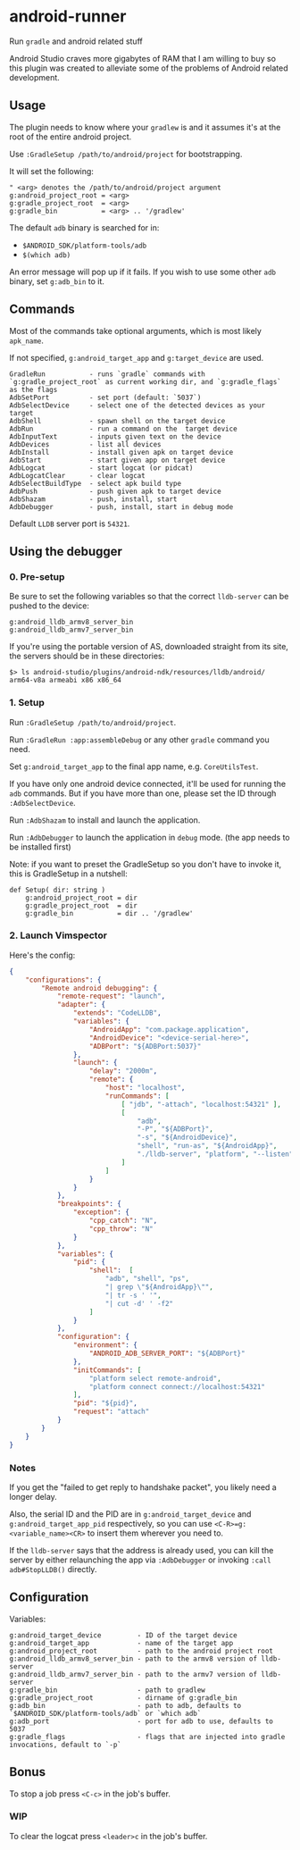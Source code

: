 # android-runner
Run `gradle` and android related stuff

Android Studio craves more gigabytes of RAM that I am willing to buy so this plugin was created to alleviate some of the problems of Android related development.

## Usage
The plugin needs to know where your `gradlew` is and it assumes it's at the root of the entire android project.

Use `:GradleSetup /path/to/android/project` for bootstrapping.

It will set the following:
```vim
" <arg> denotes the /path/to/android/project argument
g:android_project_root = <arg>
g:gradle_project_root  = <arg>
g:gradle_bin           = <arg> .. '/gradlew'
```

The default `adb` binary is searched for in:
  - `$ANDROID_SDK/platform-tools/adb`
  - `$(which adb)`

An error message will pop up if it fails.
If you wish to use some other `adb` binary, set `g:adb_bin` to it.

## Commands

Most of the commands take optional arguments, which is most likely `apk_name`.

If not specified, `g:android_target_app` and `g:target_device` are used.

```vim
GradleRun           - runs `gradle` commands with `g:gradle_project_root` as current working dir, and `g:gradle_flags` as the flags
AdbSetPort          - set port (default: `5037`)
AdbSelectDevice     - select one of the detected devices as your target
AdbShell            - spawn shell on the target device
AdbRun              - run a command on the  target device
AdbInputText        - inputs given text on the device
AdbDevices          - list all devices
AdbInstall          - install given apk on target device
AdbStart            - start given app on target device
AdbLogcat           - start logcat (or pidcat)
AdbLogcatClear      - clear logcat
AdbSelectBuildType  - select apk build type
AdbPush             - push given apk to target device
AdbShazam           - push, install, start
AdbDebugger         - push, install, start in debug mode
```

Default `LLDB` server port is `54321`.

## Using the debugger

### 0. Pre-setup

Be sure to set the following variables so that the correct `lldb-server` can be pushed to the device:
```vim
g:android_lldb_armv8_server_bin
g:android_lldb_armv7_server_bin
```

If you're using the portable version of AS, downloaded straight from its site, the servers should be in these directories:
```
$> ls android-studio/plugins/android-ndk/resources/lldb/android/
arm64-v8a armeabi x86 x86_64
```

### 1. Setup

Run `:GradleSetup /path/to/android/project`.

Run `:GradleRun :app:assembleDebug` or any other `gradle` command you need.

Set `g:android_target_app` to the final app name, e.g. `CoreUtilsTest`.

If you have only one android device connected, it'll be used for running the `adb` commands.
But if you have more than one, please set the ID through `:AdbSelectDevice`.

Run `:AdbShazam` to install and launch the application.

Run `:AdbDebugger` to launch the application in `debug` mode. (the app needs to be installed first)

Note: if you want to preset the GradleSetup so you don't have to invoke it, this is GradleSetup in a nutshell:
```vim
def Setup( dir: string )
    g:android_project_root = dir
    g:gradle_project_root  = dir
    g:gradle_bin           = dir .. '/gradlew'
```

### 2. Launch Vimspector

Here's the config:

```json
{
    "configurations": {
        "Remote android debugging": {
            "remote-request": "launch",
            "adapter": {
                "extends": "CodeLLDB",
                "variables": {
                    "AndroidApp": "com.package.application",
                    "AndroidDevice": "<device-serial-here>",
                    "ADBPort": "${ADBPort:5037}"
                },
                "launch": {
                    "delay": "2000m",
                    "remote": {
                        "host": "localhost",
                        "runCommands": [
                            [ "jdb", "-attach", "localhost:54321" ],
                            [
                                "adb",
                                "-P", "${ADBPort}",
                                "-s", "${AndroidDevice}",
                                "shell", "run-as", "${AndroidApp}",
                                "./lldb-server", "platform", "--listen", "\"*:54321\""
                            ]
                        ]
                    }
                }
            },
            "breakpoints": {
                "exception": {
                    "cpp_catch": "N",
                    "cpp_throw": "N"
                }
            },
            "variables": {
                "pid": {
                    "shell":  [
                        "adb", "shell", "ps",
                        "| grep \"${AndroidApp}\"",
                        "| tr -s ' '",
                        "| cut -d' ' -f2"
                    ]
                }
            },
            "configuration": {
                "environment": {
                    "ANDROID_ADB_SERVER_PORT": "${ADBPort}"
                },
                "initCommands": [
                    "platform select remote-android",
                    "platform connect connect://localhost:54321"
                ],
                "pid": "${pid}",
                "request": "attach"
            }
        }
    }
}
```

### Notes

If you get the "failed to get reply to handshake packet", you likely need a longer delay.

Also, the serial ID and the PID are in `g:android_target_device` and `g:android_target_app_pid` respectively, so you can use `<C-R>=g:<variable_name><CR>` to insert them wherever you need to.

If the `lldb-server` says that the address is already used, you can kill the server by either relaunching the app via `:AdbDebugger` or invoking `:call adb#StopLLDB()` directly.

## Configuration

Variables:

```vim
g:android_target_device         - ID of the target device
g:android_target_app            - name of the target app
g:android_project_root          - path to the android project root
g:android_lldb_armv8_server_bin - path to the armv8 version of lldb-server
g:android_lldb_armv7_server_bin - path to the armv7 version of lldb-server
g:gradle_bin                    - path to gradlew
g:gradle_project_root           - dirname of g:gradle_bin
g:adb_bin                       - path to adb, defaults to `$ANDROID_SDK/platform-tools/adb` or `which adb`
g:adb_port                      - port for adb to use, defaults to 5037
g:gradle_flags                  - flags that are injected into gradle invocations, default to `-p`
```

## Bonus

To stop a job press `<C-c>` in the job's buffer.

### WIP

To clear the logcat press `<leader>c` in the job's buffer.
